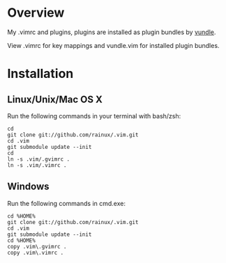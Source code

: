 Overview
========

My .vimrc and plugins, plugins are installed as plugin bundles by [vundle](http://github.com/gmarik/vundle).

View .vimrc for key mappings and vundle.vim for installed plugin bundles.

Installation
============

Linux/Unix/Mac OS X
--------------------

Run the following commands in your terminal with bash/zsh:

    cd
    git clone git://github.com/rainux/.vim.git
    cd .vim
    git submodule update --init
    cd
    ln -s .vim/.gvimrc .
    ln -s .vim/.vimrc .

Windows
-------

Run the following commands in cmd.exe:

    cd %HOME%
    git clone git://github.com/rainux/.vim.git
    cd .vim
    git submodule update --init
    cd %HOME%
    copy .vim\.gvimrc .
    copy .vim\.vimrc .
